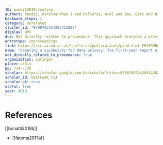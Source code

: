 ```yaml
---
ID: pandit2019creating
authors: Pandit, Harshvardhan J and Polleres, Axel and Bos, Bert and Brennan, Rob and Bruegger, Bud and Ekaputra, Fajar J and Fernández, Javier D and Hamed, Roghaiyeh Gachpaz and Kiesling, Elmar and Lizar, Mark and others
backward_steps: 1
category: unrelated
cluster_id: "9799703764205422827"
display: DPV
due: Not directly related to provenance. This approach provides a privacy vocabularies the GDPR. This vocabulari is make available under https://w3c.github.io/dpv/dpv/.
entrytype: inproceedings
link: https://aic.ai.wu.ac.at/~polleres/publications/pand-etal-2019ODBASE.pdf
name: "Creating a vocabulary for data privacy: The first-year report of data privacy vocabularies and controls community group (DPVCG)"
not_directly_related_to_provenance: true
organization: Springer
place: arXiv
pp: 714--730
scholar: https://scholar.google.com.br/scholar?cites=9799703764205422827&as_sdt=2005&sciodt=0,5&hl=en
scholar_id: 68iFCaeK_4cJ
scholar_ok: true
useful: true
year: 2019
---
```


# References

[[bonatti2018b]]
- [[fatema2017a]]
